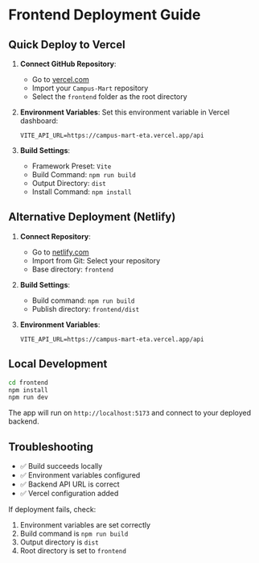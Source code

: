 # Frontend Deployment Guide

## Quick Deploy to Vercel

1. **Connect GitHub Repository**:
   - Go to [vercel.com](https://vercel.com)
   - Import your `Campus-Mart` repository
   - Select the `frontend` folder as the root directory

2. **Environment Variables**:
   Set this environment variable in Vercel dashboard:
   ```
   VITE_API_URL=https://campus-mart-eta.vercel.app/api
   ```

3. **Build Settings**:
   - Framework Preset: `Vite`
   - Build Command: `npm run build`
   - Output Directory: `dist`
   - Install Command: `npm install`

## Alternative Deployment (Netlify)

1. **Connect Repository**:
   - Go to [netlify.com](https://netlify.com)
   - Import from Git: Select your repository
   - Base directory: `frontend`

2. **Build Settings**:
   - Build command: `npm run build`
   - Publish directory: `frontend/dist`

3. **Environment Variables**:
   ```
   VITE_API_URL=https://campus-mart-eta.vercel.app/api
   ```

## Local Development

```bash
cd frontend
npm install
npm run dev
```

The app will run on `http://localhost:5173` and connect to your deployed backend.

## Troubleshooting

- ✅ Build succeeds locally
- ✅ Environment variables configured
- ✅ Backend API URL is correct
- ✅ Vercel configuration added

If deployment fails, check:
1. Environment variables are set correctly
2. Build command is `npm run build`
3. Output directory is `dist`
4. Root directory is set to `frontend`